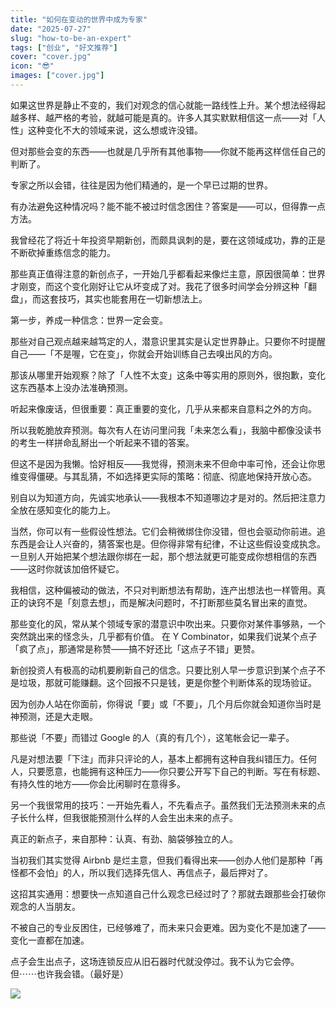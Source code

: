 ```yaml
---
title: "如何在变动的世界中成为专家"
date: "2025-07-27"
slug: "how-to-be-an-expert"
tags: ["创业", "好文推荐"]
cover: "cover.jpg"
icon: "😎"
images: ["cover.jpg"]
---
```

如果这世界是静止不变的，我们对观念的信心就能一路线性上升。某个想法经得起越多样、越严格的考验，就越可能是真的。许多人其实默默相信这一点——对「人性」这种变化不大的领域来说，这么想或许没错。



但对那些会变的东西——也就是几乎所有其他事物——你就不能再这样信任自己的判断了。



专家之所以会错，往往是因为他们精通的，是一个早已过期的世界。



有办法避免这种情况吗？能不能不被过时信念困住？答案是——可以，但得靠一点方法。



我曾经花了将近十年投资早期新创，而颇具讽刺的是，要在这领域成功，靠的正是不断砍掉重练信念的能力。



那些真正值得注意的新创点子，一开始几乎都看起来像烂主意，原因很简单：世界才刚变，而这个变化刚好让它从坏变成了对。我花了很多时间学会分辨这种「翻盘」，而这套技巧，其实也能套用在一切新想法上。



第一步，养成一种信念：世界一定会变。



那些对自己观点越来越笃定的人，潜意识里其实是认定世界静止。只要你不时提醒自己——「不是喔，它在变」，你就会开始训练自己去嗅出风的方向。



那该从哪里开始观察？除了「人性不太变」这条中等实用的原则外，很抱歉，变化这东西基本上没办法准确预测。



听起来像废话，但很重要：真正重要的变化，几乎从来都来自意料之外的方向。



所以我乾脆放弃预测。每次有人在访问里问我「未来怎么看」，我脑中都像没读书的考生一样拼命乱掰出一个听起来不错的答案。



但这不是因为我懒。恰好相反——我觉得，预测未来不但命中率可怜，还会让你思维变得僵硬。与其乱猜，不如选择更实际的策略：彻底、彻底地保持开放心态。



别自以为知道方向，先诚实地承认——我根本不知道哪边才是对的。然后把注意力全放在感知变化的能力上。



当然，你可以有一些假设性想法。它们会稍微绑住你没错，但也会驱动你前进。追东西是会让人兴奋的，猜答案也是。但你得非常有纪律，不让这些假设变成执念。
一旦别人开始把某个想法跟你绑在一起，那个想法就更可能变成你想相信的东西——这时你就该加倍怀疑它。



我相信，这种偏被动的做法，不只对判断想法有帮助，连产出想法也一样管用。真正的诀窍不是「刻意去想」，而是解决问题时，不打断那些莫名冒出来的直觉。



那些变化的风，常从某个领域专家的潜意识中吹出来。只要你对某件事够熟，一个突然跳出来的怪念头，几乎都有价值。
在 Y Combinator，如果我们说某个点子「疯了点」，那通常是称赞——搞不好还比「这点子不错」更赞。



新创投资人有极高的动机要刷新自己的信念。只要比别人早一步意识到某个点子不是垃圾，那就可能赚翻。这个回报不只是钱，更是你整个判断体系的现场验证。



因为创办人站在你面前，你得说「要」或「不要」，几个月后你就会知道你当时是神预测，还是大走眼。



那些说「不要」而错过 Google 的人（真的有几个），这笔帐会记一辈子。



凡是对想法要「下注」而非只评论的人，基本上都拥有这种自我纠错压力。任何人，只要愿意，也能拥有这种压力——你只要公开写下自己的判断。写在有标题、有持久性的地方——你会比闲聊时在意得多。



另一个我很常用的技巧：一开始先看人，不先看点子。虽然我们无法预测未来的点子长什么样，但我很能预测什么样的人会生出未来的点子。



真正的新点子，来自那种：认真、有劲、脑袋够独立的人。



当初我们其实觉得 Airbnb 是烂主意，但我们看得出来——创办人他们是那种「再怪都不会怕」的人，所以我们选择先信人、再信点子，最后押对了。



这招其实通用：想要快一点知道自己什么观念已经过时了？那就去跟那些会打破你观念的人当朋友。



不被自己的专业反困住，已经够难了，而未来只会更难。因为变化不是加速了——变化一直都在加速。



点子会生出点子，这场连锁反应从旧石器时代就没停过。我不认为它会停。
但⋯⋯也许我会错。（最好是）




![](https://prod-files-secure.s3.us-west-2.amazonaws.com/112d0858-5090-4d34-a606-b75eb8d65fd2/46476355-9cf3-4e99-9b7a-3531bc426380/1000202064.png?X-Amz-Algorithm=AWS4-HMAC-SHA256&X-Amz-Content-Sha256=UNSIGNED-PAYLOAD&X-Amz-Credential=ASIAZI2LB466ZLEECNZC%2F20250918%2Fus-west-2%2Fs3%2Faws4_request&X-Amz-Date=20250918T212922Z&X-Amz-Expires=3600&X-Amz-Security-Token=IQoJb3JpZ2luX2VjEEkaCXVzLXdlc3QtMiJHMEUCIQDdTW98Ye9SIWTadk9zCXLuOvuY3P0x1mWTAKg5O9uF6wIgOg8x5zcfLkr6tBOMr2TyurDo9el6pwiy59mIOgG6LlQqiAQIwv%2F%2F%2F%2F%2F%2F%2F%2F%2F%2FARAAGgw2Mzc0MjMxODM4MDUiDFUrUhTjHPea2iGMUyrcA8otZvvksnZ1tJWynWOtny0JtYH1sGxD3pQClDiURhyf%2BNPFpq2Ww07ZVHmZn6f0bs%2FcjMnX8xwmfaZB8A%2F0f62C4i2xKljZy3SiENTWBn3vDBBWiBEYm8anoSUeA3fH07usSwdt9hQ%2FNhTGGZRowkPvGA0uGY2rQ6FvQJjwI%2FZfrWDmtSeOwzR%2F1zNKNa4MVF21zY9ycvnsGBtxLjA3SUWgotNK1sfc2p13bGaiSUNNFONHUstJbfB9ET37m2TN3lff69Vz4sGk5qB0aS9xp4DuArsxbNeaZOck3w3aMtNyHt4smGJYaig8WtGxNxDvhyU35P%2FbTmyJsYkrwUPi%2FLPkoC3p5jvfRxQzq129LZ10oojWBBxhGLLaF6spG%2Ff2mWMG9tWfaaapJnR1kXtl83stBIlSodEubWnCmCTnfff7asK7YZa2Aypf36JQ8PysmgVFXtiGihFqTntUcSaJXMxNQgZvuVPpvgUisuK%2FQ6M8ZAkduoCPgSEk%2Bl8m2sBCAcq72B9EkZyoc4toP3R8Zp54Y9FhMdgBJ0ff4Y5r9703P%2Bx4xF9eg4VtpDag7HfueMWJ5kfxgmMYiXPUUG%2FNyVtg5s%2FiimrxOCln6s8H1swpP4WhuYxR0O6eao9uMLzzsMYGOqUB%2Briov5%2Fu3hAe5cu4uRLAyNPOkcP6VXTKAM%2FC3OBKC6bJF%2FUYBW%2Fvbm%2Fv4vRDK2BWM%2BPhms46sKnV03256V9%2FO9RHtEWAd%2BgTDoiI0v9zs6S%2BPv1wkf%2FeXX6Vhb9gDtji4ieuLF9UAAVx8rWchz%2FNBMkWwWKwfW%2FrWZNXU1eLGOlNGa9k98plk8ajyZs%2BEe7jl83Mr3emrqMEcGOsp5rhWx4cotUo&X-Amz-Signature=df29cb95b685af4ec4c00c134cffa45edad8ad0101e605a856af66ad2960516f&X-Amz-SignedHeaders=host&x-amz-checksum-mode=ENABLED&x-id=GetObject)

